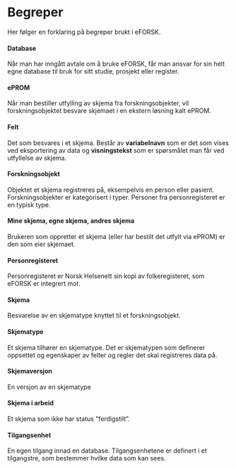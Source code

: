 # Begreper

Her følger en forklaring på begreper brukt i eFORSK.

#### Database
Når man har inngått avtale om å bruke eFORSK, får man ansvar for sin helt egne database til bruk for sitt studie, prosjekt eller register.

#### ePROM
Når man bestiller utfylling av skjema fra forskningsobjekter, vil forskningsobjektet besvare skjemaet i en ekstern løsning kalt ePROM.

#### Felt
Det som besvares i et skjema. Består av **variabelnavn** som er det som vises ved eksportering av data og **visningstekst** som er spørsmålet man får ved utfyllelse av skjema.

#### Forskningsobjekt
Objektet et skjema registreres på, eksempelvis en person eller pasient. Forskningsobjekter er kategorisert i typer. Personer fra personregisteret er en typisk type.

#### Mine skjema, egne skjema, andres skjema
Brukeren som oppretter et skjema (eller har bestilt det utfylt via ePROM) er den som eier skjemaet.

#### Personregisteret
Personregisteret er Norsk Helsenett sin kopi av folkeregisteret, som eFORSK er integrert mot.

#### Skjema

Besvarelse av en skjematype knyttet til et forskningsobjekt.

#### Skjematype
Et skjema tilhører en skjematype. Det er skjematypen som definerer oppsettet og egenskaper av felter og regler det skal registreres data på.

#### Skjemaversjon
En versjon av en skjematype

#### Skjema i arbeid
Et skjema som ikke har status "ferdigstilt".

#### Tilgangsenhet
En egen tilgang innad en database. Tilgangsenhetene er definert i et tilgangstre, som bestemmer hvilke data som kan sees.

